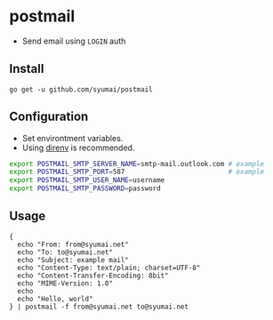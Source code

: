 # postmail

* Send email using `LOGIN` auth

## Install

`go get -u github.com/syumai/postmail`

## Configuration

* Set environtment variables.
* Using [direnv](https://direnv.net/) is recommended.

```sh
export POSTMAIL_SMTP_SERVER_NAME=smtp-mail.outlook.com # example
export POSTMAIL_SMTP_PORT=587                          # example
export POSTMAIL_SMTP_USER_NAME=username
export POSTMAIL_SMTP_PASSWORD=password
```

## Usage

```console
{
  echo "From: from@syumai.net"
  echo "To: to@syumai.net"
  echo "Subject: example mail"
  echo "Content-Type: text/plain; charset=UTF-8"
  echo "Content-Transfer-Encoding: 8bit"
  echo "MIME-Version: 1.0"
  echo
  echo "Hello, world" 
} | postmail -f from@syumai.net to@syumai.net
```

